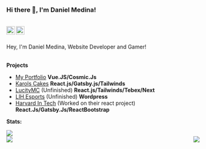 ### Hi there 👋, I'm Daniel Medina!

<br/>
<a href="https://www.linkedin.com/in/dannymedina007/" target="_blank" >
    <img align ="left" alt="Dmedina20 LinkedIN" width="22px" src ="https://img.icons8.com/ios-filled/50/000000/linkedin.png" />
</a>
  <a href="https://github.com/Dmedina20" target="_blank">
    <img align ="left" alt="Dmedina20 Github " width="22px" src ="https://cdn.jsdelivr.net/npm/simple-icons@v3/icons/github.svg" />
  </a>

![]()

<br/>
Hey, I'm Daniel Medina, Website Developer and Gamer!

<br/>
<br/>

**Projects**

- [My Portfolio](https://www.danielmed.com) **Vue.JS/Cosmic.Js**
- [Karols Cakes](https://karols-cakes.netlify.app) **React.js/Gatsby.js/Tailwinds**
- [LucityMC](https://reactproject-f9d50.web.app) (Unfinished) **React.js/Tailwinds/Tebex/Next**
- [LIH Esports](https://lih.gg) (Unfinished) **Wordpress**
- [Harvard In Tech](https://www.harvardintechseattle.com) (Worked on their react project) **React.Js/Gatsby.Js/ReactBootstrap**


**Stats:**  


<div align="left"><img src="https://github-profile-trophy.vercel.app/?username=Dmedina20&theme=dracula&count_private=true"></div>
<img align="left" src="https://github-readme-stats.vercel.app/api?username=Dmedina20&show_icons=true&hide_border=true&theme=tokyonight"><img align="right" src="https://github-readme-stats.vercel.app/api/top-langs/?username=Dmedina20&theme=tokyonight&hide=batchfile">
